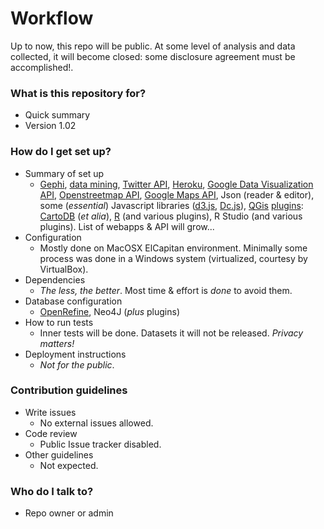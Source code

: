 # Workflow #

Up to now, this repo will be public. At some level of analysis and data collected, it will become closed: some disclosure agreement must be accomplished!.

### What is this repository for? ###

* Quick summary
* Version 1.02

### How do I get set up? ###

* Summary of set up
    * [Gephi](https://gephi.org/), [data mining](https://en.wikipedia.org/wiki/Data_mining), [Twitter API](https://dev.twitter.com/overview/api), [Heroku](https://www.heroku.com/), [Google Data Visualization API](https://developers.google.com/chart/interactive/docs/reference), [Openstreetmap API](http://wiki.openstreetmap.org/wiki/API_v0.7), [Google Maps API](https://developers.google.com/maps/documentation/javascript/tutorial?hl=es-419), Json (reader & editor), some (_essential_) Javascript libraries ([d3.js](https://d3js.org/), [Dc.js](https://github.com/dc-js/dc.js)), [QGis](http://www.qgis.org/en/site/) [plugins](https://plugins.qgis.org/): [CartoDB](https://github.com/gkudos/qgis-cartodb) (_et alia_), [R](https://cran.r-project.org/) (and various plugins), R Studio (and various plugins). List of webapps & API will grow...
* Configuration
    * Mostly done on MacOSX ElCapitan environment. Minimally some process was done in a Windows system (virtualized, courtesy by VirtualBox). 
* Dependencies
    * _The less, the better_. Most time & effort is _done_ to avoid them.
* Database configuration
    * [OpenRefine](http://openrefine.org/), Neo4J (_plus_ plugins)
* How to run tests
    * Inner tests will be done. Datasets it will not be released. _Privacy matters!_
* Deployment instructions
    * _Not for the public_. 

### Contribution guidelines ###

* Write issues
    * No external issues allowed. 
* Code review
    * Public Issue tracker disabled. 
* Other guidelines
    * Not expected. 

### Who do I talk to? ###

* Repo owner or admin